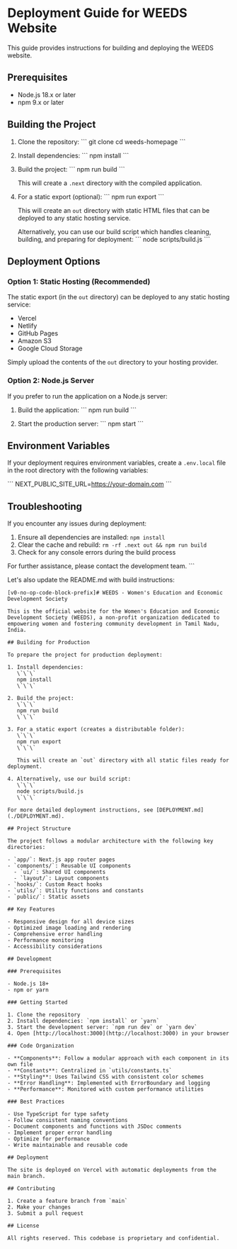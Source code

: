 # Deployment Guide for WEEDS Website

This guide provides instructions for building and deploying the WEEDS website.

## Prerequisites

- Node.js 18.x or later
- npm 9.x or later

## Building the Project

1. Clone the repository:
   \`\`\`
   git clone <repository-url>
   cd weeds-homepage
   \`\`\`

2. Install dependencies:
   \`\`\`
   npm install
   \`\`\`

3. Build the project:
   \`\`\`
   npm run build
   \`\`\`

   This will create a `.next` directory with the compiled application.

4. For a static export (optional):
   \`\`\`
   npm run export
   \`\`\`

   This will create an `out` directory with static HTML files that can be deployed to any static hosting service.

   Alternatively, you can use our build script which handles cleaning, building, and preparing for deployment:
   \`\`\`
   node scripts/build.js
   \`\`\`

## Deployment Options

### Option 1: Static Hosting (Recommended)

The static export (in the `out` directory) can be deployed to any static hosting service:

- Vercel
- Netlify
- GitHub Pages
- Amazon S3
- Google Cloud Storage

Simply upload the contents of the `out` directory to your hosting provider.

### Option 2: Node.js Server

If you prefer to run the application on a Node.js server:

1. Build the application:
   \`\`\`
   npm run build
   \`\`\`

2. Start the production server:
   \`\`\`
   npm start
   \`\`\`

## Environment Variables

If your deployment requires environment variables, create a `.env.local` file in the root directory with the following variables:

\`\`\`
NEXT_PUBLIC_SITE_URL=https://your-domain.com
\`\`\`

## Troubleshooting

If you encounter any issues during deployment:

1. Ensure all dependencies are installed: `npm install`
2. Clear the cache and rebuild: `rm -rf .next out && npm run build`
3. Check for any console errors during the build process

For further assistance, please contact the development team.
\`\`\`

Let's also update the README.md with build instructions:

```typescriptreact file="README.md"
[v0-no-op-code-block-prefix]# WEEDS - Women's Education and Economic Development Society

This is the official website for the Women's Education and Economic Development Society (WEEDS), a non-profit organization dedicated to empowering women and fostering community development in Tamil Nadu, India.

## Building for Production

To prepare the project for production deployment:

1. Install dependencies:
   \`\`\`
   npm install
   \`\`\`

2. Build the project:
   \`\`\`
   npm run build
   \`\`\`

3. For a static export (creates a distributable folder):
   \`\`\`
   npm run export
   \`\`\`
   
   This will create an `out` directory with all static files ready for deployment.

4. Alternatively, use our build script:
   \`\`\`
   node scripts/build.js
   \`\`\`

For more detailed deployment instructions, see [DEPLOYMENT.md](./DEPLOYMENT.md).

## Project Structure

The project follows a modular architecture with the following key directories:

- `app/`: Next.js app router pages
- `components/`: Reusable UI components
  - `ui/`: Shared UI components
  - `layout/`: Layout components
- `hooks/`: Custom React hooks
- `utils/`: Utility functions and constants
- `public/`: Static assets

## Key Features

- Responsive design for all device sizes
- Optimized image loading and rendering
- Comprehensive error handling
- Performance monitoring
- Accessibility considerations

## Development

### Prerequisites

- Node.js 18+
- npm or yarn

### Getting Started

1. Clone the repository
2. Install dependencies: `npm install` or `yarn`
3. Start the development server: `npm run dev` or `yarn dev`
4. Open [http://localhost:3000](http://localhost:3000) in your browser

### Code Organization

- **Components**: Follow a modular approach with each component in its own file
- **Constants**: Centralized in `utils/constants.ts`
- **Styling**: Uses Tailwind CSS with consistent color schemes
- **Error Handling**: Implemented with ErrorBoundary and logging
- **Performance**: Monitored with custom performance utilities

### Best Practices

- Use TypeScript for type safety
- Follow consistent naming conventions
- Document components and functions with JSDoc comments
- Implement proper error handling
- Optimize for performance
- Write maintainable and reusable code

## Deployment

The site is deployed on Vercel with automatic deployments from the main branch.

## Contributing

1. Create a feature branch from `main`
2. Make your changes
3. Submit a pull request

## License

All rights reserved. This codebase is proprietary and confidential.

